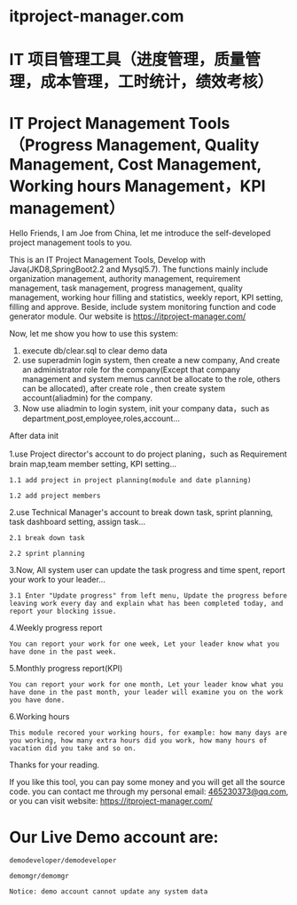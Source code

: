 # itproject-manager.com  
# IT 项目管理工具（进度管理，质量管理，成本管理，工时统计，绩效考核）
# IT Project Management Tools（Progress Management, Quality Management, Cost Management, Working hours Management，KPI management）

Hello Friends, 
I am Joe from China, let me introduce the self-developed project management tools to you.

This is an IT Project Management Tools, Develop with Java(JKD8,SpringBoot2.2 and Mysql5.7). The functions mainly include organization management, authority management, requirement management, task management, progress management, quality management, working hour filling and statistics, weekly report, KPI setting, filling and approve. Beside, include system monitoring function and code generator module. Our website is https://itproject-manager.com/

Now, let me show you how to use this system:
1. execute db/clear.sql to clear demo data
2. use superadmin login system, then create a new company, And create an administrator role for the company(Except that company management and system memus cannot be allocate to the role, others can be allocated), after create role , then create system account(aliadmin) for the company.
3. Now use aliadmin to login system, init your company data，such as department,post,employee,roles,account...

After data init

1.use Project director's account to do project planing，such as Requirement brain map,team member setting, KPI setting...

    1.1 add project in project planning(module and date planning)
  
    1.2 add project members

2.use Technical Manager's account to break down task, sprint planning, task dashboard setting, assign task...

    2.1 break down task
    
    2.2 sprint planning

3.Now, All system user can update the task progress and time spent, report your work to your leader...
    
    3.1 Enter "Update progress" from left menu, Update the progress before leaving work every day and explain what has been completed today, and report your blocking issue.


4.Weekly progress report

    You can report your work for one week, Let your leader know what you have done in the past week.
    
5.Monthly progress report(KPI)

    You can report your work for one month, Let your leader know what you have done in the past month, your leader will examine you on the work you have done.
    
6.Working hours
    
    This module recored your working hours, for example: how many days are you working, how many extra hours did you work, how many hours of vacation did you take and so on.






Thanks for your reading. 

If you like this tool, you can pay some money and you will get all the source code. you can contact me through my personal email: 465230373@qq.com, or you can visit website: https://itproject-manager.com/

# Our Live Demo account are:

    demodeveloper/demodeveloper

    demomgr/demomgr
    
    Notice: demo account cannot update any system data

